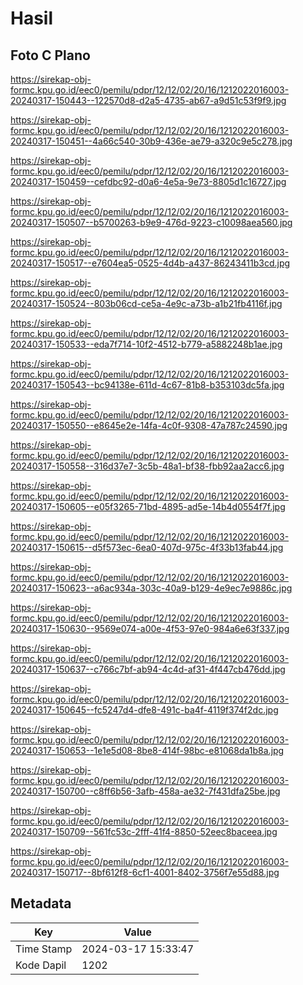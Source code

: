 # Hasil

## Foto C Plano

https://sirekap-obj-formc.kpu.go.id/eec0/pemilu/pdpr/12/12/02/20/16/1212022016003-20240317-150443--122570d8-d2a5-4735-ab67-a9d51c53f9f9.jpg

https://sirekap-obj-formc.kpu.go.id/eec0/pemilu/pdpr/12/12/02/20/16/1212022016003-20240317-150451--4a66c540-30b9-436e-ae79-a320c9e5c278.jpg

https://sirekap-obj-formc.kpu.go.id/eec0/pemilu/pdpr/12/12/02/20/16/1212022016003-20240317-150459--cefdbc92-d0a6-4e5a-9e73-8805d1c16727.jpg

https://sirekap-obj-formc.kpu.go.id/eec0/pemilu/pdpr/12/12/02/20/16/1212022016003-20240317-150507--b5700263-b9e9-476d-9223-c10098aea560.jpg

https://sirekap-obj-formc.kpu.go.id/eec0/pemilu/pdpr/12/12/02/20/16/1212022016003-20240317-150517--e7604ea5-0525-4d4b-a437-86243411b3cd.jpg

https://sirekap-obj-formc.kpu.go.id/eec0/pemilu/pdpr/12/12/02/20/16/1212022016003-20240317-150524--803b06cd-ce5a-4e9c-a73b-a1b21fb4116f.jpg

https://sirekap-obj-formc.kpu.go.id/eec0/pemilu/pdpr/12/12/02/20/16/1212022016003-20240317-150533--eda7f714-10f2-4512-b779-a5882248b1ae.jpg

https://sirekap-obj-formc.kpu.go.id/eec0/pemilu/pdpr/12/12/02/20/16/1212022016003-20240317-150543--bc94138e-611d-4c67-81b8-b353103dc5fa.jpg

https://sirekap-obj-formc.kpu.go.id/eec0/pemilu/pdpr/12/12/02/20/16/1212022016003-20240317-150550--e8645e2e-14fa-4c0f-9308-47a787c24590.jpg

https://sirekap-obj-formc.kpu.go.id/eec0/pemilu/pdpr/12/12/02/20/16/1212022016003-20240317-150558--316d37e7-3c5b-48a1-bf38-fbb92aa2acc6.jpg

https://sirekap-obj-formc.kpu.go.id/eec0/pemilu/pdpr/12/12/02/20/16/1212022016003-20240317-150605--e05f3265-71bd-4895-ad5e-14b4d0554f7f.jpg

https://sirekap-obj-formc.kpu.go.id/eec0/pemilu/pdpr/12/12/02/20/16/1212022016003-20240317-150615--d5f573ec-6ea0-407d-975c-4f33b13fab44.jpg

https://sirekap-obj-formc.kpu.go.id/eec0/pemilu/pdpr/12/12/02/20/16/1212022016003-20240317-150623--a6ac934a-303c-40a9-b129-4e9ec7e9886c.jpg

https://sirekap-obj-formc.kpu.go.id/eec0/pemilu/pdpr/12/12/02/20/16/1212022016003-20240317-150630--9569e074-a00e-4f53-97e0-984a6e63f337.jpg

https://sirekap-obj-formc.kpu.go.id/eec0/pemilu/pdpr/12/12/02/20/16/1212022016003-20240317-150637--c766c7bf-ab94-4c4d-af31-4f447cb476dd.jpg

https://sirekap-obj-formc.kpu.go.id/eec0/pemilu/pdpr/12/12/02/20/16/1212022016003-20240317-150645--fc5247d4-dfe8-491c-ba4f-4119f374f2dc.jpg

https://sirekap-obj-formc.kpu.go.id/eec0/pemilu/pdpr/12/12/02/20/16/1212022016003-20240317-150653--1e1e5d08-8be8-414f-98bc-e81068da1b8a.jpg

https://sirekap-obj-formc.kpu.go.id/eec0/pemilu/pdpr/12/12/02/20/16/1212022016003-20240317-150700--c8ff6b56-3afb-458a-ae32-7f431dfa25be.jpg

https://sirekap-obj-formc.kpu.go.id/eec0/pemilu/pdpr/12/12/02/20/16/1212022016003-20240317-150709--561fc53c-2fff-41f4-8850-52eec8baceea.jpg

https://sirekap-obj-formc.kpu.go.id/eec0/pemilu/pdpr/12/12/02/20/16/1212022016003-20240317-150717--8bf612f8-6cf1-4001-8402-3756f7e55d88.jpg


## Metadata

| Key        | Value               |
| ---------- | ------------------- |
| Time Stamp | 2024-03-17 15:33:47 |
| Kode Dapil | 1202                |



